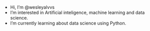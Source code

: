 - Hi, I’m @wesleyalvvs
- I’m interested in Artificial inteligence, machine learning and data science.
- I’m currently learning about data science using Python.
